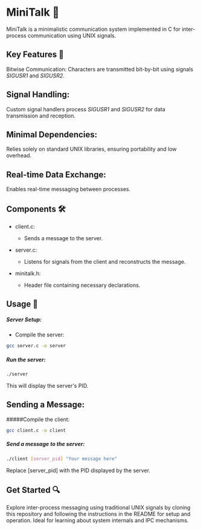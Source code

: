 # MiniTalk 💬
MiniTalk is a minimalistic communication system implemented in C for inter-process communication using UNIX signals.

## Key Features 🌟
Bitwise Communication: Characters are transmitted bit-by-bit using signals _SIGUSR1_ and _SIGUSR2_.

Signal Handling: 
-
Custom signal handlers process _SIGUSR1_ and _SIGUSR2_ for data transmission and reception.

Minimal Dependencies: 
-
Relies solely on standard UNIX libraries, ensuring portability and low overhead.

Real-time Data Exchange: 
-
Enables real-time messaging between processes.

## Components 🛠️
- client.c:
  - Sends a message to the server.

- server.c:
  - Listens for signals from the client and reconstructs the message.

- minitalk.h:
  - Header file containing necessary declarations.

## Usage 📖
##### Server Setup:

- Compile the server:

```sh
gcc server.c -o server
```
##### Run the server:
```sh
./server
```
This will display the server's PID.

## Sending a Message:
#####Compile the client:

```sh
gcc client.c -o client
```
##### Send a message to the server:
```sh
./client [server_pid] "Your message here"
```
Replace [server_pid] with the PID displayed by the server.

## Get Started 🔍
Explore inter-process messaging using traditional UNIX signals by cloning this repository and following the instructions in the README for setup and operation. Ideal for learning about system internals and IPC mechanisms.

